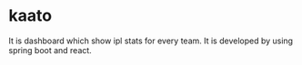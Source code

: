 # kaato
It is dashboard which show ipl stats for every team. It is developed by using spring boot and react.
